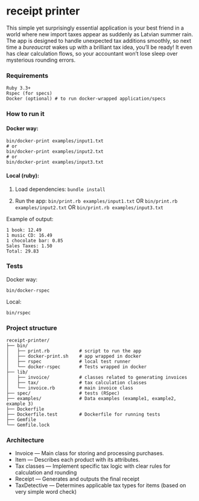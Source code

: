 # receipt printer

This simple yet surprisingly essential application is your best friend in a world where new import taxes appear as suddenly as Latvian summer rain. The app is designed to handle unexpected tax additions smoothly, so next time a *bureaucrat* wakes up with a brilliant tax idea, you’ll be ready! It even has clear calculation flows, so your accountant won’t lose sleep over mysterious rounding errors.

### Requirements

    Ruby 3.3+
    Rspec (for specs)
    Docker (optional) # to run docker-wrapped application/specs

### How to run it
#### Docker way:

    bin/docker-print examples/input1.txt
    # or
    bin/docker-print examples/input2.txt
    # or
    bin/docker-print examples/input3.txt

#### Local (ruby):

1. Load dependencies: `bundle install`

2. Run the app:
    `bin/print.rb examples/input1.txt` OR
    `bin/print.rb examples/input2.txt` OR
    `bin/print.rb examples/input3.txt`

Example of output:

    1 book: 12.49
    1 music CD: 16.49
    1 chocolate bar: 0.85
    Sales Taxes: 1.50
    Total: 29.83

### Tests

Docker way:

    bin/docker-rspec
Local:

    bin/rspec

### Project structure

    receipt-printer/
    ├── bin/
    │   ├── print.rb           # script to run the app
    │   ├── docker-print.sh    # app wrapped in docker
    │   ├── rspec              # local test runner
    │   └── docker-rspec       # Tests wrapped in docker
    ├── lib/
    │   ├── invoice/           # classes related to generating invoices
    │   ├── tax/               # tax calculation classes
    │   └── invoice.rb         # main invoice class
    ├── spec/                  # tests (RSpec)
    ├── examples/              # Data examples (example1, example2, example 3)
    ├── Dockerfile
    ├── Dockerfile.test        # Dockerfile for running tests
    ├── Gemfile
    └── Gemfile.lock


### Architecture
- Invoice — Main class for storing and processing purchases.
- Item — Describes each product with its attributes.
- Tax classes — Implement specific tax logic with clear rules for calculation and rounding
- Receipt — Generates and outputs the final receipt
- TaxDetective — Determines applicable tax types for items (based on very simple word check)
